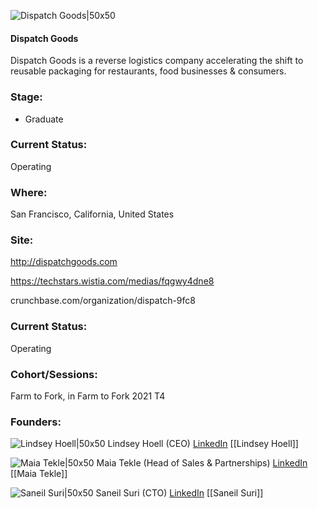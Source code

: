 

![Dispatch Goods|50x50](https://apimg.techstars.com/connect/images/image_files/615b3e65e0cea500077b3ed1/original/dg-logo.png)

#### Dispatch Goods
Dispatch Goods is a reverse logistics company accelerating the shift to reusable packaging for restaurants, food businesses & consumers.

### Stage: 
 - Graduate 

### Current Status: 
Operating

### Where:
San Francisco, California, United States

### Site:
http://dispatchgoods.com

https://techstars.wistia.com/medias/fqgwy4dne8

crunchbase.com/organization/dispatch-9fc8

### Current Status: 
Operating

### Cohort/Sessions: 
Farm to Fork, in Farm to Fork 2021 T4

### Founders: 

![Lindsey Hoell|50x50](https://apimg.techstars.com/connect/images/image_files/60f49396b49cdd0007a31ae0/original/Lindsey_-_Head_Shot_%282%29.jpg) Lindsey Hoell (CEO) [LinkedIn](https://linkedin.com/in/lindsey-hoell-56217765) [[Lindsey Hoell]]

![Maia Tekle|50x50](https://apimg.techstars.com/connect/images/image_files/60f73613394317000761e5df/original/mtekle.jpg) Maia Tekle (Head of Sales & Partnerships) [LinkedIn](https://linkedin.com/in/maia-tekle) [[Maia Tekle]]

![Saneil Suri|50x50](https://apimg.techstars.com/connect/images/image_files/60f3a17cb49cdd0007a31ade/original/IMG_20200715_150700_%281%29.jpg) Saneil Suri (CTO) [LinkedIn](https://linkedin.com/in/saneilsuri) [[Saneil Suri]]


